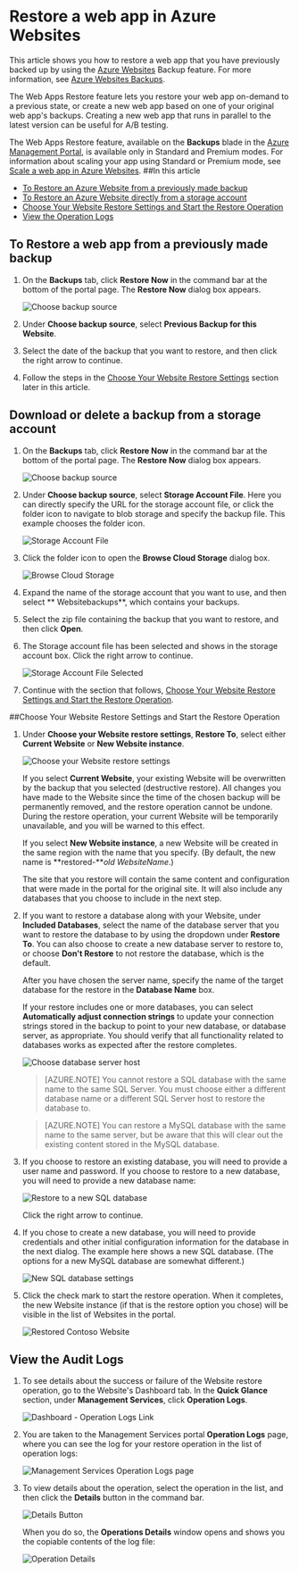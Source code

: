 <properties 
	pageTitle="Restore a web app in Azure Websites" 
	description="Learn how to restore your web app from a backup." 
	services="app-service" 
	documentationCenter="" 
	authors="cephalin" 
	manager="wpickett" 
	editor="jimbe"/>

<tags
	ms.service="app-service"
	ms.date="09/16/2015"
	wacn.date=""/>

# Restore a web app in Azure Websites

This article shows you how to restore a web app that you have previously backed up by using the [Azure Websites](/documentation/services/web-sites/) Backup feature. For more information, see [Azure Websites Backups](/documentation/articles/web-sites-backup). 

The Web Apps Restore feature lets you restore your web app on-demand to a previous state, or create a new web app based on one of your original web app's backups. Creating a new web app that runs in parallel to the latest version can be useful for A/B testing.

The Web Apps Restore feature, available on the **Backups** blade in the [Azure Management Portal](http://manage.windowsazure.cn), is available only in Standard and Premium modes. For information about scaling your app using Standard or Premium mode, see [Scale a web app in Azure Websites](/documentation/articles/web-sites-scale).
##In this article
- [To Restore an Azure  Website from a previously made backup](#PreviousBackup)
- [To Restore an Azure  Website directly from a storage account](#StorageAccount)
- [Choose Your  Website Restore Settings and Start the Restore Operation](#RestoreSettings)
- [View the Operation Logs](#OperationLogs)

<a name="PreviousBackup"></a>
## To Restore a web app from a previously made backup
1. On the **Backups** tab, click **Restore Now** in the command bar at the bottom of the portal page. The **Restore Now** dialog box appears.
	
	![Choose backup source][ChooseBackupSource]
	
2. Under **Choose backup source**, select **Previous Backup for this  Website**.
3. Select the date of the backup that you want to restore, and then click the right arrow to continue.
4. Follow the steps in the [Choose Your  Website Restore Settings](#RestoreSettings) section later in this article.
<a name="StorageAccount"></a>
## Download or delete a backup from a storage account
1. On the **Backups** tab, click **Restore Now** in the command bar at the bottom of the portal page. The **Restore Now** dialog box appears.
	
	![Choose backup source][ChooseBackupSource]
	
2. Under **Choose backup source**, select **Storage Account File**. Here you can directly specify the URL for the storage account file, or click the folder icon to navigate to blob storage and specify the backup file. This example chooses the folder icon.
	
	![Storage Account File][StorageAccountFile]
	
3. Click the folder icon to open the **Browse Cloud Storage** dialog box.
	
	![Browse Cloud Storage][BrowseCloudStorage]
	

4. Expand the name of the storage account that you want to use, and then select ** Websitebackups**, which contains your backups.
5. Select the zip file containing the backup that you want to restore, and then click **Open**.
6. The Storage account file has been selected and shows in the storage account box. Click the right arrow to continue.
	
	![Storage Account File Selected][StorageAccountFileSelected]
	
7. Continue with the section that follows, [Choose Your  Website Restore Settings and Start the Restore Operation](#RestoreSettings).

<a name="RestoreSettings"></a>
##Choose Your  Website Restore Settings and Start the Restore Operation
1. Under **Choose your  Website restore settings**, **Restore To**, select either **Current  Website** or **New  Website instance**.
	
	![Choose your  Website restore settings][ChooseRestoreSettings]
	
	If you select **Current  Website**, your existing  Website will be overwritten by the backup that you selected (destructive restore). All changes you have made to the  Website since the time of the chosen backup will be permanently removed, and the restore operation cannot be undone. During the restore operation, your current  Website will be temporarily unavailable, and you will be warned to this effect.
	
	If you select **New  Website instance**, a new  Website will be created in the same region with the name that you specify. (By default, the new name is **restored-***old WebsiteName*.) 
	
	The site that you restore will contain the same content and configuration that were made in the portal for the original site. It will also include any databases that you choose to include in the next step.
2. If you want to restore a database along with your  Website, under **Included Databases**, select the name of the database server that you want to restore the database to by using the dropdown under **Restore To**. You can also choose to create a new database server to restore to, or choose **Don't Restore** to not restore the database, which is the default. 
	
	After you have chosen the server name, specify the name of the target database for the restore in the **Database Name** box.
	
	If your restore includes one or more databases, you can select **Automatically adjust connection strings** to update your connection strings stored in the backup to point to your new database, or database server, as appropriate. You should verify that all functionality related to databases works as expected after the restore completes.
	
	![Choose database server host][ChooseDBServer]
	
	> [AZURE.NOTE] You cannot restore a SQL database with the same name to the same SQL Server. You must choose either a different database name or a different SQL Server host to restore the database to. 
	
	> [AZURE.NOTE] You can restore a MySQL database with the same name to the same server, but be aware that this will clear out the existing content stored in the MySQL database.	
	
3. If you choose to restore an existing database, you will need to provide a user name and password. If you choose to restore to a new database, you will need to provide a new database name:
	
	![Restore to a new SQL database][RestoreToNewSQLDB]
	
	Click the right arrow to continue.	
4. If you chose to create a new database, you will need to provide credentials and other initial configuration information for the database in the next dialog. The example here shows a new SQL database. (The options for a new MySQL database are somewhat different.)
	
	![New SQL database settings][NewSQLDBConfig]
	
5. Click the check mark to start the restore operation. When it completes, the new  Website instance (if that is the restore option you chose) will be visible in the list of  Websites in the portal.
	
	![Restored Contoso  Website][RestoredContoso Website]
<a name="OperationLogs"></a>
## View the Audit Logs
1. To see details about the success or failure of the  Website restore operation, go to the  Website's Dashboard tab. In the **Quick Glance** section, under **Management Services**, click **Operation Logs**.
	
	![Dashboard - Operation Logs Link][DashboardOperationLogsLink]
	
2. You are taken to the Management Services portal **Operation Logs** page, where you can see the log for your restore operation in the list of operation logs:
	
	![Management Services Operation Logs page][ManagementServicesOperationLogsList]
	
3. To view details about the operation, select the operation in the list, and then click the **Details** button in the command bar.
	
	![Details Button][DetailsButton]
	
	When you do so, the **Operations Details** window opens and shows you the copiable contents of the log file:
	
	![Operation Details][OperationDetails]

<!-- IMAGES -->
[RestoredContoso Website]: ./media/web-sites-restore/09RestoredContosoWebsite.png
[ChooseBackupSource]: ./media/web-sites-restore/01ChooseBackupSource.png
[ChooseRestoreNow]: ./media/web-sites-restore/02ChooseRestoreNow.png
[ViewContainers]: ./media/web-sites-restore/03ViewContainers.png
[StorageAccountFile]: ./media/web-sites-restore/02StorageAccountFile.png
[BrowseCloudStorage]: ./media/web-sites-restore/03BrowseCloudStorage.png
[StorageAccountFileSelected]: ./media/web-sites-restore/04StorageAccountFileSelected.png
[ChooseRestoreSettings]: ./media/web-sites-restore/05ChooseRestoreSettings.png
[ChooseDBServer]: ./media/web-sites-restore/06ChooseDBServer.png
[RestoreToNewSQLDB]: ./media/web-sites-restore/07RestoreToNewSQLDB.png
[NewSQLDBConfig]: ./media/web-sites-restore/08NewSQLDBConfig.png
[RestoredContosoWebSite]: ./media/web-sites-restore/09RestoredContosoWebSite.png
[DashboardOperationLogsLink]: ./media/web-sites-restore/10DashboardOperationLogsLink.png
[ManagementServicesOperationLogsList]: ./media/web-sites-restore/11ManagementServicesOperationLogsList.png
[DetailsButton]: ./media/web-sites-restore/12DetailsButton.png
[OperationDetails]: ./media/web-sites-restore/13OperationDetails.png
 